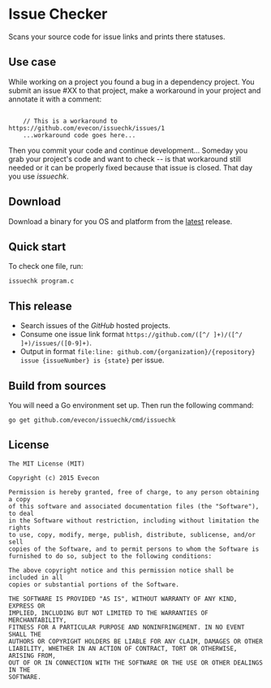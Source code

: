# Issue Checker

Scans your source code for issue links and prints there statuses.


## Use case

While working on a project you found a bug in a dependency
project. You submit an issue #XX to that project, make a workaround in
your project and annotate it with a comment:

```

    // This is a workaround to https://github.com/evecon/issuechk/issues/1
    ...workaround code goes here... 

```

Then you commit your code and continue development... Someday you grab
your project's code and want to check -- is that workaround still
needed or it can be properly fixed because that issue is closed. That
day you use *issuechk*.


## Download

Download a binary for you OS and platform from the [latest](https://github.com/evecon/issuechk/releases/latest) release.


## Quick start

To check one file, run:

```
issuechk program.c
```

## This release

- Search issues of the _GitHub_ hosted projects.
- Consume one issue link format `https://github.com/([^/ ]+)/([^/ ]+)/issues/([0-9]+)`.
- Output in format `file:line: github.com/{organization}/{repository} issue {issueNumber} is {state}` per issue.


## Build from sources

You will need a Go environment set up. Then run the following command:

```
go get github.com/evecon/issuechk/cmd/issuechk
```


## License

```
The MIT License (MIT)

Copyright (c) 2015 Evecon

Permission is hereby granted, free of charge, to any person obtaining a copy
of this software and associated documentation files (the "Software"), to deal
in the Software without restriction, including without limitation the rights
to use, copy, modify, merge, publish, distribute, sublicense, and/or sell
copies of the Software, and to permit persons to whom the Software is
furnished to do so, subject to the following conditions:

The above copyright notice and this permission notice shall be included in all
copies or substantial portions of the Software.

THE SOFTWARE IS PROVIDED "AS IS", WITHOUT WARRANTY OF ANY KIND, EXPRESS OR
IMPLIED, INCLUDING BUT NOT LIMITED TO THE WARRANTIES OF MERCHANTABILITY,
FITNESS FOR A PARTICULAR PURPOSE AND NONINFRINGEMENT. IN NO EVENT SHALL THE
AUTHORS OR COPYRIGHT HOLDERS BE LIABLE FOR ANY CLAIM, DAMAGES OR OTHER
LIABILITY, WHETHER IN AN ACTION OF CONTRACT, TORT OR OTHERWISE, ARISING FROM,
OUT OF OR IN CONNECTION WITH THE SOFTWARE OR THE USE OR OTHER DEALINGS IN THE
SOFTWARE.

```
